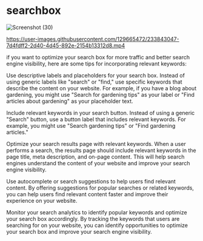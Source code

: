 # searchbox
![Screenshot (30)](https://user-images.githubusercontent.com/129665472/233843093-bb78843d-1322-4b6e-9463-12b007245d74.png)



https://user-images.githubusercontent.com/129665472/233843047-7d4fdff2-2d40-4d45-892e-2154b13312d8.mp4


if you want to optimize your search box for more traffic and better search engine visibility, here are some tips for incorporating relevant keywords:

Use descriptive labels and placeholders for your search box. Instead of using generic labels like "search" or "find," use specific keywords that describe the content on your website. For example, if you have a blog about gardening, you might use "Search for gardening tips" as your label or "Find articles about gardening" as your placeholder text.

Include relevant keywords in your search button. Instead of using a generic "Search" button, use a button label that includes relevant keywords. For example, you might use "Search gardening tips" or "Find gardening articles."

Optimize your search results page with relevant keywords. When a user performs a search, the results page should include relevant keywords in the page title, meta description, and on-page content. This will help search engines understand the content of your website and improve your search engine visibility.

Use autocomplete or search suggestions to help users find relevant content. By offering suggestions for popular searches or related keywords, you can help users find relevant content faster and improve their experience on your website.

Monitor your search analytics to identify popular keywords and optimize your search box accordingly. By tracking the keywords that users are searching for on your website, you can identify opportunities to optimize your search box and improve your search engine visibility.

